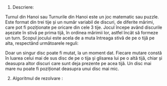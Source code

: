 1) Descriere:

Turnul din Hanoi sau Turnurile din Hanoi este un joc matematic sau puzzle. Este format din trei tije și un număr variabil de discuri, de diferite mărimi, 
care pot fi poziționate pe oricare din cele 3 tije. Jocul începe având discurile așezate în stivă pe prima tijă, în ordinea mărimii lor, astfel încât să formeze un turn.
Scopul jocului este acela de a muta întreaga stivă de pe o tijă pe alta, respectând următoarele reguli:

Doar un singur disc poate fi mutat, la un moment dat.
Fiecare mutare constă în luarea celui mai de sus disc de pe o tija și glisarea lui pe o altă tijă, chiar și deasupra altor discuri care sunt deja prezente pe acea tijă.
Un disc mai mare nu poate fi poziționat deasupra unui disc mai mic.


2) Algoritmul de rezolvare :

